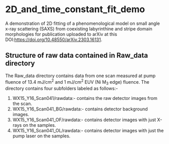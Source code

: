 # 2D_and_time_constant_fit_demo
 A demonstration of 2D fitting of a phenomenological model on small angle x-ray scattering (SAXS) from coexisting labyrinthine and stripe domain morphologies for publication uploaded to arXiv at this DOI:https://doi.org/10.48550/arXiv.2303.16131.

## Structure of raw data contained in Raw_data directory
The Raw_data directory contains data from one scan measured at pump fluence of 13.4 mJ/cm<sup>2</sup> and 1 mJ/cm<sup>2</sup> EUV (Ni M<sub>3</sub> edge) fluence. The directory contains four subfolders labeled as follows:-
1. WX15_Y16_Scan041/rawdata:- contains the raw detector images from the scan.
2. WX15_Y16_Scan041_BG/rawdata:- contains detector background images.
3. WX15_Y16_Scan041_OF/rawdata:- contains detector images with just X-rays on the samples.
4. WX15_Y16_Scan041_OL/rawdata:- contains detector images with just the pump laser on the samples.

